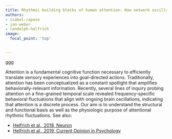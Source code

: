 ```yaml
---
title: Rhythmic building blocks of human attention: How network oscillations link perception and action.
authors:
- isabel-raposo
- jan-weber
- randolph-helfrich
image:
  focal_point: 'top'


---
```

ggg
<!--more-->

Attention is a fundamental cognitive function necessary to efficiently translate sensory experiences into goal-directed actions. Traditionally, attention has been conceptualized as a constant spotlight that amplifies behaviorally-relevant information. Recently, several lines of inquiry probing attention on a fine-grained temporal scale revealed frequency-specific behavioral fluctuations that align with ongoing brain oscillations, indicating that attention is a discrete process. Our aim is to understand the structural and functional basis as well as the physiologic purpose of attentional rhythmic fluctuations.
See also:
- [Helfrich et al., 2018, Neuron](https://pubmed.ncbi.nlm.nih.gov/30138591/)
- [Helfrich et al., 2019, Current Opinion in Psychology](https://pubmed.ncbi.nlm.nih.gov/30690228/)

